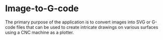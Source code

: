 # Image-to-G-code
The primary purpose of the application is to convert images into SVG or G-code files that can be used to create intricate drawings on various surfaces using a CNC machine as a plotter.
